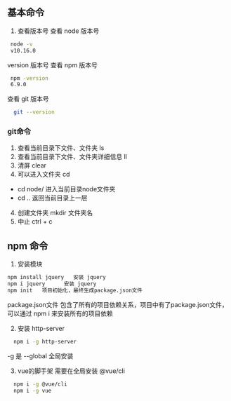 ## 基本命令

1. 查看版本号 
查看 node 版本号
```bash
 node -v 
 v10.16.0   
```

version 版本号
查看 npm 版本号
```bash
 npm -version 
 6.9.0  
```

查看 git 版本号
```bash
  git --version 
```

### git命令

1. 查看当前目录下文件、文件夹 ls
2. 查看当前目录下文件、文件夹详细信息  ll
3. 清屏  clear
4. 可以进入文件夹  cd 
  * cd node/   进入当前目录node文件夹
  * cd ..   返回当前目录上一层
4. 创建文件夹  mkdir 文件夹名
5. 中止 ctrl + c

## npm 命令

1. 安装模块 

```bash
npm install jquery   安装 jquery
npm i jquery      安装 jquery
npm init   项目初始化，最终生成package.json文件
```

  package.json文件 包含了所有的项目依赖关系，项目中有了package.json文件，可以通过 npm i  来安装所有的项目依赖

2. 安装 http-server
````bash
  npm i -g http-server
````
-g 是 --global 全局安装

3. vue的脚手架 需要在全局安装  @vue/cli
````bash
  npm i -g @vue/cli
  npm i -g vue
````